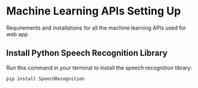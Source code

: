 # Machine Learning APIs Setting Up
Requirements and installations for all the machine learning APIs used for web app

## Install Python Speech Recognition Library

Run this command in your terminal to install the speech recognition library:

```bash
pip install SpeechRecognition
```
